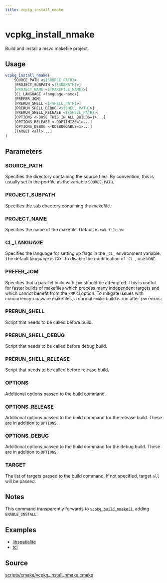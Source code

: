 ```yaml
---
title: vcpkg_install_nmake
---
```


# vcpkg_install_nmake

Build and install a msvc makefile project.

## Usage

```cmake
vcpkg_install_nmake(
    SOURCE_PATH <${SOURCE_PATH}>
    [PROJECT_SUBPATH <${SUBPATH}>]
    [PROJECT_NAME <${MAKEFILE_NAME}>]
    [CL_LANGUAGE <language-name>]
    [PREFER_JOM]
    [PRERUN_SHELL <${SHELL_PATH}>]
    [PRERUN_SHELL_DEBUG <${SHELL_PATH}>]
    [PRERUN_SHELL_RELEASE <${SHELL_PATH}>]
    [OPTIONS <-DUSE_THIS_IN_ALL_BUILDS=1>...]
    [OPTIONS_RELEASE <-DOPTIMIZE=1>...]
    [OPTIONS_DEBUG <-DDEBUGGABLE=1>...]
    [TARGET <all>...]
)
```

## Parameters

### SOURCE_PATH
Specifies the directory containing the source files.
By convention, this is usually set in the portfile as the variable `SOURCE_PATH`.

### PROJECT_SUBPATH

Specifies the sub directory containing the makefile.

### PROJECT_NAME

Specifies the name of the makefile.
Default is `makefile.vc`

### CL_LANGUAGE

Specifies the language for setting up flags in the `_CL_` environment variable.
The default language is `CXX`.
To disable the modification of `_CL_`, use `NONE`.

### PREFER_JOM

Specifies that a parallel build with `jom` should be attempted.
This is useful for faster builds of makefiles which process many independent targets
and which cannot benefit from the `/MP` cl option.
To mitigate issues with concurrency-unaware makefiles, a normal `nmake` build is run after `jom` errors.

### PRERUN_SHELL

Script that needs to be called before build.

### PRERUN_SHELL_DEBUG

Script that needs to be called before debug build.

### PRERUN_SHELL_RELEASE

Script that needs to be called before release build.

### OPTIONS

Additional options passed to the build command.

### OPTIONS_RELEASE

Additional options passed to the build command for the release build. These are in addition to `OPTIONS`.

### OPTIONS_DEBUG

Additional options passed to the build command for the debug build. These are in addition to `OPTIONS`.

### TARGET

The list of targets passed to the build command.
If not specified, target `all` will be passed.

## Notes

This command transparently forwards to [`vcpkg_build_nmake()`](vcpkg_build_nmake.md), adding `ENABLE_INSTALL`.

## Examples

- [libspatialite](https://github.com/microsoft/vcpkg/blob/master/ports/libspatialite/portfile.cmake)
- [tcl](https://github.com/microsoft/vcpkg/blob/master/ports/tcl/portfile.cmake)

## Source

[scripts/cmake/vcpkg\_install\_nmake.cmake](https://github.com/Microsoft/vcpkg/blob/master/scripts/cmake/vcpkg_install_nmake.cmake)

